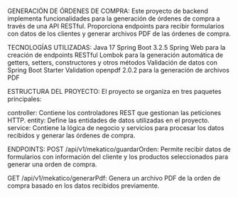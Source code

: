 GENERACIÓN DE ÓRDENES DE COMPRA:
Este proyecto de backend implementa funcionalidades para la generación de órdenes de compra a través de una API RESTful. Proporciona endpoints para recibir formularios con datos de los clientes y generar archivos PDF de las órdenes de compra.

TECNOLOGÍAS UTILIZADAS:
Java 17
Spring Boot 3.2.5
Spring Web para la creación de endpoints RESTful
Lombok para la generación automática de getters, setters, constructores y otros métodos
Validación de datos con Spring Boot Starter Validation
openpdf 2.0.2 para la generación de archivos PDF

ESTRUCTURA DEL PROYECTO:
El proyecto se organiza en tres paquetes principales:

controller: Contiene los controladores REST que gestionan las peticiones HTTP.
entity: Define las entidades de datos utilizadas en el proyecto.
service: Contiene la lógica de negocio y servicios para procesar los datos recibidos y generar las órdenes de compra.

ENDPOINTS:
POST /api/v1/mekatico/guardarOrden: Permite recibir datos de formularios con información del cliente y los productos seleccionados para generar una orden de compra.

GET /api/v1/mekatico/generarPdf: Genera un archivo PDF de la orden de compra basado en los datos recibidos previamente.
